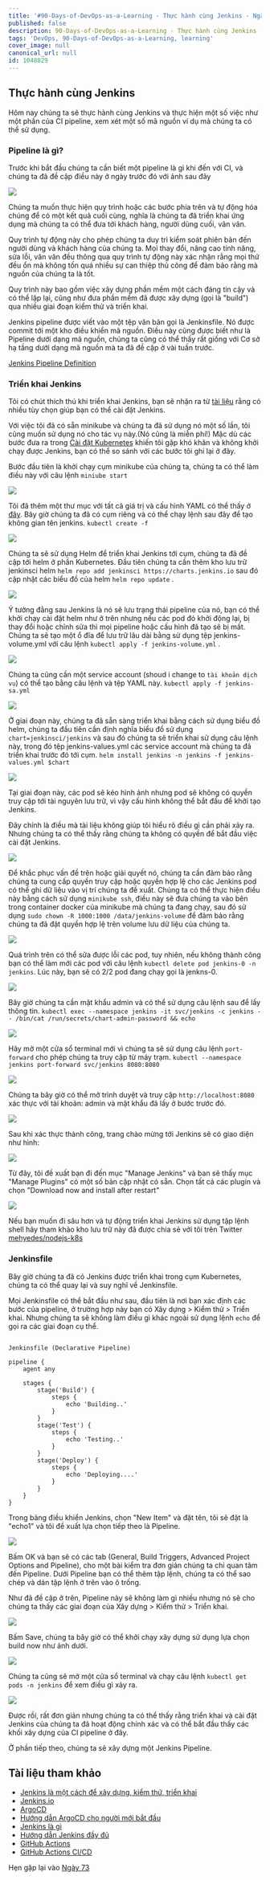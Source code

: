 ```yaml
---
title: '#90-Days-of-DevOps-as-a-Learning - Thực hành cùng Jenkins - Ngày 72'
published: false
description: 90-Days-of-DevOps-as-a-Learning - Thực hành cùng Jenkins
tags: 'DevOps, 90-Days-of-DevOps-as-a-Learning, learning'
cover_image: null
canonical_url: null
id: 1048829
---
```


## Thực hành cùng Jenkins

Hôm nay chúng ta sẽ thực hành cùng Jenkins và thực hiện một số việc như một phần của CI pipeline, xem xét một số mã nguồn ví dụ mà chúng ta có thể sử dụng.

### Pipeline là gì?

Trước khi bắt đầu chúng ta cần biết một pipeline là gì khi đến với CI, và chúng ta đã đề cập điều này ở ngày trước đó với ảnh sau đây

![](../../Days/Images/Day71_CICD4.png)

Chúng ta muốn thực hiện quy trình hoặc các bước phía trên và tự động hóa chúng để có một kết quả cuối cùng, nghĩa là chúng ta đã triển khai ứng dụng mà chúng ta có thể đưa tới khách hàng, người dùng cuối, vân vân. 

Quy trình tự động này cho phép chúng ta duy trì kiểm soát phiên bản đến người dùng và khách hàng của chúng ta. Mọi thay đổi, nâng cao tính năng, sửa lỗi, vân vân đều thông qua quy trình tự động này xác nhận rằng mọi thứ đều ổn mà không tốn quá nhiều sự can thiệp thủ công để đảm bảo rằng mà nguồn của chúng ta là tốt.

Quy trình này bao gồm việc xây dựng phần mềm một cách đáng tin cậy và có thể lặp lại, cũng như đưa phần mềm đã được xây dựng (gọi là "build") qua nhiều giai đoạn kiểm thử và triển khai.

Jenkins pipeline được viết vào một tệp văn bản gọi là Jenkinsfile. Nó được commit tới một kho điều khiển mã nguồn. Điều này cũng được biết như là Pipeline dưới dạng mã nguồn, chúng ta cũng có thể thấy rất giống với Cơ sở hạ tầng dưới dạng mã nguồn mà ta đã đề cập ở vài tuần trước.

[Jenkins Pipeline Definition](https://www.jenkins.io/doc/book/pipeline/#ji-toolbar)

### Triển khai Jenkins

Tôi có chút thích thú khi triển khai Jenkins, bạn sẽ nhận ra từ [tài liệu](https://www.jenkins.io/doc/book/installing/) rằng có nhiều tùy chọn giúp bạn có thể cài đặt Jenkins.

Với việc tôi đã có sẵn minikube và chúng ta đã sử dụng nó một số lần, tôi cũng muốn sử dụng nó cho tác vụ này.(Nó cũng là miễn phí!) Mặc dù các bước đưa ra trong [Cài đặt Kubernetes](https://www.jenkins.io/doc/book/installing/kubernetes/) khiến tôi gặp khó khăn và không khởi chạy được Jenkins, bạn có thể so sánh với các bước tôi ghi lại ở đây.

Bước đầu tiên là khởi chạy cụm minikube của chúng ta, chúng ta có thể làm điều này với câu lệnh `miniube start`

![](../../Days/Images/Day72_CICD1.png)

Tôi đã thêm một thư mục với tất cả giá trị và cấu hình YAML có thể thấy ở [đây](../../Days/CICD/Jenkins). Bây giờ chúng ta đã có cụm riêng và có thể chạy lệnh sau đây để tạo không gian tên jenkins. `kubectl create -f`

![](../../Days/Images/Day72_CICD2.png)

Chúng ta sẽ sử dụng Helm để triển khai Jenkins tới cụm, chúng ta đã đề cập tới helm ở phần Kubernetes. Đầu tiên chúng ta cần thêm kho lưu trữ jenkinsci helm `helm repo add jenkinsci https://charts.jenkins.io` sau đó cập nhật các biểu đồ của helm `helm repo update` .

![](../../Days/Images/Day72_CICD3.png)

Ý tưởng đằng sau Jenkins là nó sẽ lưu trạng thái pipeline của nó, bạn có thể khởi chạy cài đặt helm như ở trên nhưng nếu các pod đó khởi động lại, bị thay đổi hoặc chỉnh sửa thì mọi pipeline hoặc cấu hình đã tạo sẽ bị mất. Chúng ta sẽ tạo một ổ đĩa để lưu trữ lâu dài bằng sử dụng tệp jenkins-volume.yml với câu lệnh `kubectl apply -f jenkins-volume.yml` .

![](../../Days/Images/Day72_CICD4.png)

Chúng ta cũng cần một service account (shoud i change to `tài khoản dịch vụ`) có thể tạo bằng câu lệnh và tệp YAML này. `kubectl apply -f jenkins-sa.yml`

![](../../Days/Images/Day72_CICD5.png)

Ở giai đoạn này, chúng ta đã sẵn sàng triển khai bằng cách sử dụng biểu đồ helm, chúng ta đầu tiên cần định nghĩa biểu đồ sử dụng `chart=jenkinsci/jenkins` và sau đó chúng ta sẽ triển khai sử dụng câu lệnh này, trong đó tệp jenkins-values.yml các service account mà chúng ta đã triển khai trước đó tới cụm. `helm install jenkins -n jenkins -f jenkins-values.yml $chart`

![](../../Days/Images/Day72_CICD6.png)

Tại giai đoạn này, các pod sẽ kéo hình ảnh nhưng pod sẽ không có quyền truy cập tới tài nguyên lưu trữ, vì vậy cấu hình không thể bắt đầu để khởi tạo Jenkins.

Đây chính là điều mà tài liệu không giúp tôi hiểu rõ điều gì cần phải xảy ra. Nhưng chúng ta có thể thấy rằng chúng ta không có quyền để bắt đầu việc cài đặt Jenkins.

![](../../Days/Images/Day72_CICD7.png)

Để khắc phục vấn đề trên hoặc giải quyết nó, chúng ta cần đảm bảo rằng chúng ta cung cấp quyền truy cập hoặc quyền hợp lệ cho các Jenkins pod có thể ghi dữ liệu vào vị trí chúng ta đề xuất. Chúng ta có thể thực hiện điều này bằng cách sử dụng `minikube ssh`, điều này sẽ đưa chúng ta vào bên trong container docker của minikube mà chúng ta đang chạy, sau đó sử dụng `sudo chown -R 1000:1000 /data/jenkins-volume` để đảm bảo rằng chúng ta đã đặt quyền hợp lệ trên volume lưu dữ liệu của chúng ta.

![](../../Days/Images/Day72_CICD8.png)

Quá trình trên có thể sửa được lỗi các pod, tuy nhiên, nếu không thành công bạn có thể làm mới các pod với câu lệnh `kubectl delete pod jenkins-0 -n jenkins`. Lúc này, bạn sẽ có 2/2 pod đang chạy gọi là jenkns-0.

![](../../Days/Images/Day72_CICD9.png)

Bây giờ chúng ta cần mật khẩu admin và có thể sử dụng câu lệnh sau để lấy thông tin. `kubectl exec --namespace jenkins -it svc/jenkins -c jenkins -- /bin/cat /run/secrets/chart-admin-password && echo`

![](../../Days/Images/Day72_CICD10.png)

Hãy mở một cửa sổ terminal mới vì chúng ta sẽ sử dụng câu lệnh `port-forward` cho phép chúng ta truy cập từ máy trạm. `kubectl --namespace jenkins port-forward svc/jenkins 8080:8080`

![](../../Days/Images/Day72_CICD11.png)

Chúng ta bây giờ có thể mở trình duyệt và truy cập `http://localhost:8080` xác thực với tài khoản: admin và mật khẩu đã lấy ở bước trước đó.

![](../../Days/Images/Day72_CICD12.png)

Sau khi xác thực thành công, trang chào mừng tới Jenkins sẽ có giao diện như hình: 

![](../../Days/Images/Day72_CICD13.png)

Từ đây, tôi đề xuất bạn đi đến mục "Manage Jenkins" và ban sẽ thấy mục "Manage Plugins" có một số bản cập nhật có sẵn. Chọn tất cả các plugin và chọn "Download now and install after restart"

![](../../Days/Images/Day72_CICD14.png)

Nếu bạn muốn đi sâu hơn và tự động triển khai Jenkins sử dụng tập lệnh shell hãy tham khảo kho lưu trữ này đã được chia sẻ với tôi trên Twitter [mehyedes/nodejs-k8s](https://github.com/mehyedes/nodejs-k8s/blob/main/docs/automated-setup.md)

### Jenkinsfile

Bây giờ chúng ta đã có Jenkins được triển khai trong cụm Kubernetes, chúng ta có thể quay lại và suy nghĩ về Jenkinsfile.

Mọi Jenkinsfile có thể bắt đầu như sau, đầu tiên là nơi bạn xác định các bước của pipeline, ở trường hợp này bạn có Xây dựng > Kiểm thử > Triển khai. Nhưng chúng ta sẽ không làm điều gì khác ngoài sử dụng lệnh `echo` để gọi ra các giai đoạn cụ thể.

```

Jenkinsfile (Declarative Pipeline)

pipeline {
    agent any

    stages {
        stage('Build') {
            steps {
                echo 'Building..'
            }
        }
        stage('Test') {
            steps {
                echo 'Testing..'
            }
        }
        stage('Deploy') {
            steps {
                echo 'Deploying....'
            }
        }
    }
}

```

Trong bảng điều khiển Jenkins, chọn "New Item" và đặt tên, tôi sẽ đặt là "echo1" và tôi đề xuất lựa chọn tiếp theo là Pipeline.

![](../../Days/Images/Day72_CICD15.png)

Bấm OK và bạn sẽ có các tab (General, Build Triggers, Advanced Project Options and Pipeline), cho một bài kiểm tra đơn giản chúng ta chỉ quan tâm đến Pipeline. Dưới Pipeline bạn có thể thêm tập lệnh, chúng ta có thể sao chép và dán tập lệnh ở trên vào ô trống.

Như đã đề cập ở trên, Pipeline này sẽ không làm gì nhiều nhưng nó sẽ cho chúng ta thấy các giai đoạn của Xây dựng > Kiểm thử > Triển khai.

![](../../Days/Images/Day72_CICD16.png)

Bấm Save, chúng ta bây giờ có thể khởi chạy xây dựng sử dụng lựa chọn build now như ảnh dưới.

![](../../Days/Images/Day72_CICD17.png)

Chúng ta cũng sẽ mở một cửa sổ terminal và chạy câu lệnh `kubectl get pods -n jenkins` để xem điều gì xảy ra.

![](../../Days/Images/Day72_CICD18.png)

Được rồi, rất đơn giản nhưng chúng ta có thể thấy rằng triển khai và cài đặt Jenkins của chúng ta đã hoạt động chính xác và có thể bắt đầu thấy các khối xây dựng của CI pipeline ở đây.

Ở phần tiếp theo, chúng ta sẽ xây dựng một Jenkins Pipeline.

## Tài liệu tham khảo

- [Jenkins là một cách để xây dựng, kiểm thử, triển khai](https://www.youtube.com/watch?v=_MXtbjwsz3A)
- [Jenkins.io](https://www.jenkins.io/)
- [ArgoCD](https://argo-cd.readthedocs.io/en/stable/)
- [Hướng dẫn ArgoCD cho người mới bắt đầu](https://www.youtube.com/watch?v=MeU5_k9ssrs)
- [Jenkins là gì](https://www.youtube.com/watch?v=LFDrDnKPOTg)
- [Hướng dẫn Jenkins đầy đủ](https://www.youtube.com/watch?v=nCKxl7Q_20I&t=3s)
- [GitHub Actions](https://www.youtube.com/watch?v=R8_veQiYBjI)
- [GitHub Actions CI/CD](https://www.youtube.com/watch?v=mFFXuXjVgkU)

Hẹn gặp lại vào [Ngày 73](day73.md)
